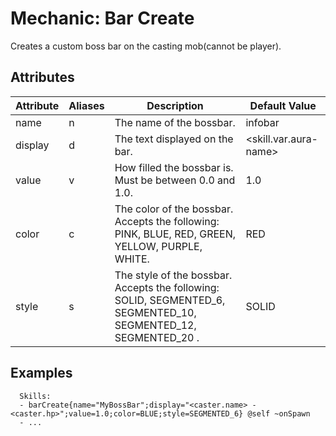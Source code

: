 Mechanic: Bar Create
====================

Creates a custom boss bar on the casting mob(cannot be player).

Attributes
----------

| Attribute | Aliases | Description                                                                                                         | Default Value               |
|-----------|---------|---------------------------------------------------------------------------------------------------------------------|-----------------------------|
| name      | n       | The name of the bossbar.                                                                                            | infobar                     |
| display   | d       | The text displayed on the bar.                                                                                      | &lt;skill.var.aura-name&gt; |
| value     | v       | How filled the bossbar is. Must be between 0.0 and 1.0.                                                             | 1.0                         |
| color     | c       | The color of the bossbar. Accepts the following: PINK, BLUE, RED, GREEN, YELLOW, PURPLE, WHITE.                     | RED                         |
| style     | s       | The style of the bossbar. Accepts the following: SOLID, SEGMENTED_6, SEGMENTED_10, SEGMENTED_12, SEGMENTED_20 . | SOLID                       |

  

Examples
--------

      Skills:
      - barCreate{name="MyBossBar";display="<caster.name> - <caster.hp>";value=1.0;color=BLUE;style=SEGMENTED_6} @self ~onSpawn
      - ...